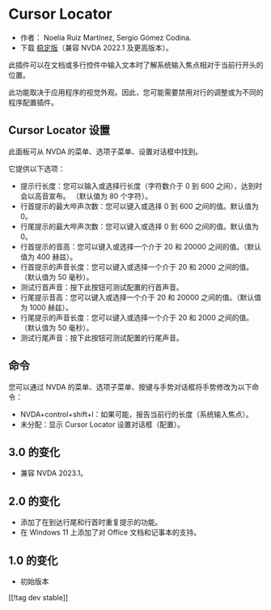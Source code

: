 # Cursor Locator #

* 作者： Noelia Ruiz Martínez, Sergio Gómez Codina.
* 下载 [稳定版][1]（兼容 NVDA 2022.1 及更高版本）。

此插件可以在文档或多行控件中输入文本时了解系统输入焦点相对于当前行开头的位置。

此功能取决于应用程序的视觉外观。因此，您可能需要禁用对行的调整或为不同的程序配置插件。

## Cursor Locator 设置 ##

此面板可从 NVDA 的菜单、选项子菜单、设置对话框中找到。

它提供以下选项：

* 提示行长度：您可以输入或选择行长度（字符数介于 0 到 600 之间），达到时会以高音宣布。 （默认值为 80 个字符）。
* 行首提示的最大哔声次数：您可以键入或选择 0 到 600 之间的值。默认值为 0。
* 行尾提示的最大哔声次数：您可以键入或选择 0 到 600 之间的值。默认值为 0。
* 行首提示的音高：您可以键入或选择一个介于 20 和 20000 之间的值。（默认值为 400 赫兹）。
* 行首提示的声音长度：您可以键入或选择一个介于 20 和 2000 之间的值。（默认值为 50 毫秒）。
* 测试行首声音：按下此按钮可测试配置的行首声音。
* 行尾提示音高：您可以键入或选择一个介于 20 和 20000 之间的值。（默认值为 1000 赫兹）。
* 行尾提示的声音长度：您可以键入或选择一个介于 20 和 2000 之间的值。（默认值为 50 毫秒）。
* 测试行尾声音：按下此按钮可测试配置的行尾声音。

## 命令 ##

您可以通过 NVDA 的菜单、选项子菜单、按键与手势对话框将手势修改为以下命令：

* NVDA+control+shift+l：如果可能，报告当前行的长度（系统输入焦点）。
* 未分配：显示 Cursor Locator 设置对话框（配置）。

## 3.0 的变化 ##
* 兼容 NVDA 2023.1。

## 2.0 的变化 ##
* 添加了在到达行尾和行首时重复提示的功能。
* 在 Windows 11 上添加了对 Office 文档和记事本的支持。

## 1.0 的变化 ##
* 初始版本

[[!tag dev stable]]

[1]: https://addons.nvda-project.org/files/get.php?file=cursorLocator
